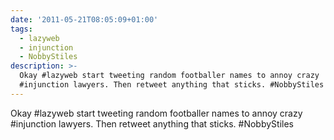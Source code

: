 ```yaml
---
date: '2011-05-21T08:05:09+01:00'
tags:
  - lazyweb
  - injunction
  - NobbyStiles
description: >-
  Okay #lazyweb start tweeting random footballer names to annoy crazy
  #injunction lawyers. Then retweet anything that sticks. #NobbyStiles
---
```

Okay #lazyweb start tweeting random footballer names to annoy crazy #injunction lawyers. Then retweet anything that sticks. #NobbyStiles
